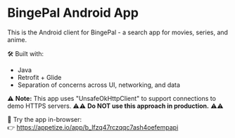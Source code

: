 # BingePal Android App

This is the Android client for BingePal - a search app for movies, series, and anime.

🛠️ Built with:
- Java
- Retrofit + Glide
- Separation of concerns across UI, networking, and data

⚠️ **Note:** This app uses "UnsafeOkHttpClient" to support connections to demo HTTPS servers. 
⚠️⚠️ **Do NOT use this approach in production.** ⚠️⚠️

🔗 Try the app in-browser:  
👉 https://appetize.io/app/b_lfzq47rczqqc7ash4oefempapi